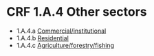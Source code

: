 # CRF 1.A.4 Other sectors
* 1.A.4.a [Commercial/institutional](CRF1A4a.md)
* 1.A.4.b [Residential](CRF1A4b.md)
* 1.A.4.c [Agriculture/forestry/fishing](CRF1A4c.md)
